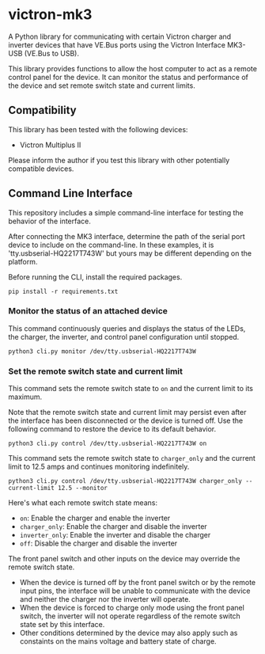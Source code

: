 # victron-mk3

A Python library for communicating with certain Victron charger and inverter
devices that have VE.Bus ports using the Victron Interface MK3-USB (VE.Bus to USB).

This library provides functions to allow the host computer to act as a remote
control panel for the device. It can monitor the status and performance of
the device and set remote switch state and current limits.

## Compatibility

This library has been tested with the following devices:

- Victron Multiplus II

Please inform the author if you test this library with other potentially compatible
devices.

## Command Line Interface

This repository includes a simple command-line interface for testing the behavior
of the interface.

After connecting the MK3 interface, determine the path of the serial port device
to include on the command-line. In these examples, it is 'tty.usbserial-HQ2217T743W'
but yours may be different depending on the platform.

Before running the CLI, install the required packages.

```
pip install -r requirements.txt
```

### Monitor the status of an attached device

This command continuously queries and displays the status of the LEDs, the charger,
the inverter, and control panel configuration until stopped.

```
python3 cli.py monitor /dev/tty.usbserial-HQ2217T743W
```

### Set the remote switch state and current limit

This command sets the remote switch state to `on` and the current limit to its maximum.

Note that the remote switch state and current limit may persist even after the interface
has been disconnected or the device is turned off. Use the following command to restore
the device to its default behavior.

```
python3 cli.py control /dev/tty.usbserial-HQ2217T743W on
```

This command sets the remote switch state to `charger_only` and the current limit to 12.5 amps
and continues monitoring indefinitely.

```
python3 cli.py control /dev/tty.usbserial-HQ2217T743W charger_only --current-limit 12.5 --monitor
```

Here's what each remote switch state means:

- `on`: Enable the charger and enable the inverter
- `charger_only`: Enable the charger and disable the inverter
- `inverter_only`: Enable the inverter and disable the charger
- `off`: Disable the charger and disable the inverter

The front panel switch and other inputs on the device may override the remote switch state.

- When the device is turned off by the front panel switch or by the remote input pins,
  the interface will be unable to communicate with the device and neither the charger nor
  the inverter will operate.
- When the device is forced to charge only mode using the front panel switch, the inverter
  will not operate regardless of the remote switch state set by this interface.
- Other conditions determined by the device may also apply such as constaints on the
  mains voltage and battery state of charge.
